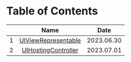 # Table of Contents

|       | Name | Date |
| :---: | :---: | :---: |
| 1 | [UIViewRepresentable](https://github.com/cskime/swiftui-study/blob/main/Summary/UIViewRepresentable/README.md) | 2023.06.30 |
| 2 | [UIHostingController](https://github.com/cskime/swiftui-study/blob/main/Summary/UIHostingViewController/README.md) | 2023.07.01 |